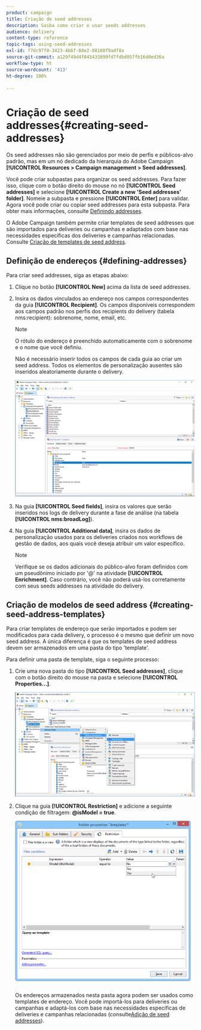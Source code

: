 ```yaml
---
product: campaign
title: Criação de seed addresses
description: Saiba como criar e usar seeds addresses
audience: delivery
content-type: reference
topic-tags: using-seed-addresses
exl-id: f7dc97f0-3423-4b6f-88e2-08180f9adf8a
source-git-commit: a129f49d4f045433899fd7fdbd057fb16d0ed36a
workflow-type: ht
source-wordcount: '413'
ht-degree: 100%

---
```


# Criação de seed addresses{#creating-seed-addresses}

Os seed addresses não são gerenciados por meio de perfis e públicos-alvo padrão, mas em um nó dedicado da hierarquia do Adobe Campaign **[!UICONTROL Resources > Campaign management > Seed addresses]**.

Você pode criar subpastas para organizar os seed addresses. Para fazer isso, clique com o botão direito do mouse no nó **[!UICONTROL Seed addresses]** e selecione **[!UICONTROL Create a new 'Seed addresses' folder]**. Nomeie a subpasta e pressione **[!UICONTROL Enter]** para validar. Agora você pode criar ou copiar seed addresses para esta subpasta. Para obter mais informações, consulte [Definindo addresses](#defining-addresses).

O Adobe Campaign também permite criar templates de seed addresses que são importados para deliveries ou campanhas e adaptados com base nas necessidades específicas dos deliveries e campanhas relacionadas. Consulte [Criação de templates de seed address](#creating-seed-address-templates).

## Definição de endereços {#defining-addresses}

Para criar seed addresses, siga as etapas abaixo:

1. Clique no botão **[!UICONTROL New]** acima da lista de seed addresses.
1. Insira os dados vinculados ao endereço nos campos correspondentes da guia **[!UICONTROL Recipient]**. Os campos disponíveis correspondem aos campos padrão nos perfis dos recipients do delivery (tabela nms:recipient): sobrenome, nome, email, etc.

   >[!NOTE]
   >
   >O rótulo do endereço é preenchido automaticamente com o sobrenome e o nome que você definiu.
   >
   >Não é necessário inserir todos os campos de cada guia ao criar um seed address. Todos os elementos de personalização ausentes são inseridos aleatoriamente durante o delivery.

   ![](assets/s_ncs_user_seedlist_new_address.png)

1. Na guia **[!UICONTROL Seed fields]**, insira os valores que serão inseridos nos logs de delivery durante a fase de análise (na tabela **[!UICONTROL nms:broadLog]**).

1. Na guia **[!UICONTROL Additional data]**, insira os dados de personalização usados para os deliveries criados nos workflows de gestão de dados, aos quais você deseja atribuir um valor específico.

   >[!NOTE]
   >
   >Verifique se os dados adicionais do público-alvo foram definidos com um pseudônimo iniciado por &#39;@&#39; na atividade **[!UICONTROL Enrichment]**. Caso contrário, você não poderá usá-los corretamente com seus seeds addresses na atividade do delivery.

## Criação de modelos de seed address {#creating-seed-address-templates}

Para criar templates de endereço que serão importados e podem ser modificados para cada delivery, o processo é o mesmo que definir um novo seed address. A única diferença é que os templates de seed address devem ser armazenados em uma pasta do tipo &#39;template&#39;.

Para definir uma pasta de template, siga o seguinte processo:

1. Crie uma nova pasta do tipo **[!UICONTROL Seed addresses]**, clique com o botão direito do mouse na pasta e selecione **[!UICONTROL Properties...]**.

   ![](assets/s_ncs_user_seedlist_template_folder.png)

1. Clique na guia **[!UICONTROL Restriction]** e adicione a seguinte condição de filtragem: **@isModel = true**.

   ![](assets/s_ncs_user_seedlist_folder_is_model.png)

   Os endereços armazenados nesta pasta agora podem ser usados como templates de endereço. Você pode importá-los para deliveries ou campanhas e adaptá-los com base nas necessidades específicas de deliveries e campanhas relacionadas (consulte[Adição de seed addresses](adding-seed-addresses.md)).
